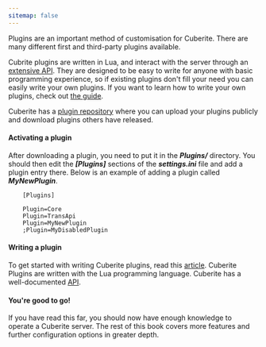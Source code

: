 ```yaml
---
sitemap: false
---
```

Plugins are an important method of customisation for Cuberite. There are many different first and third-party plugins available.

Cubrite plugins are written in Lua, and interact with the server through an [extensive API](http://api-docs.cuberite.org/). They are designed to be easy to write for anyone with basic programming experience, so if existing plugins don't fill your need you can easily write your own plugins. If you want to learn how to write your own plugins, check out [the guide](http://api-docs.cuberite.org/Writing-a-Cuberite-plugin.html).

Cuberite has a [plugin repository](https://forum.cuberite.org/forum-2.html) where you can upload your plugins publicly and download plugins others have released.

#### Activating a plugin

After downloading a plugin, you need to put it in the ***Plugins/*** directory. You should then edit the ***[Plugins]*** sections of the ***settings.ini*** file and add a plugin entry there. Below is an example of adding a plugin called ***MyNewPlugin***.

		[Plugins]  
		
		Plugin=Core  
		Plugin=TransApi  
		Plugin=MyNewPlugin  
		;Plugin=MyDisabledPlugin

#### Writing a plugin

To get started with writing Cuberite plugins, read this [article](http://api-docs.cuberite.org/Writing-a-Cuberite-plugin.html). Cuberite Plugins are written with the Lua programming language. Cuberite has a well-documented [API](http://api-docs.cuberite.org/).

#### You're good to go!

If you have read this far, you should now have enough knowledge to operate a Cuberite server. The rest of this book covers more features and further configuration options in greater depth.

